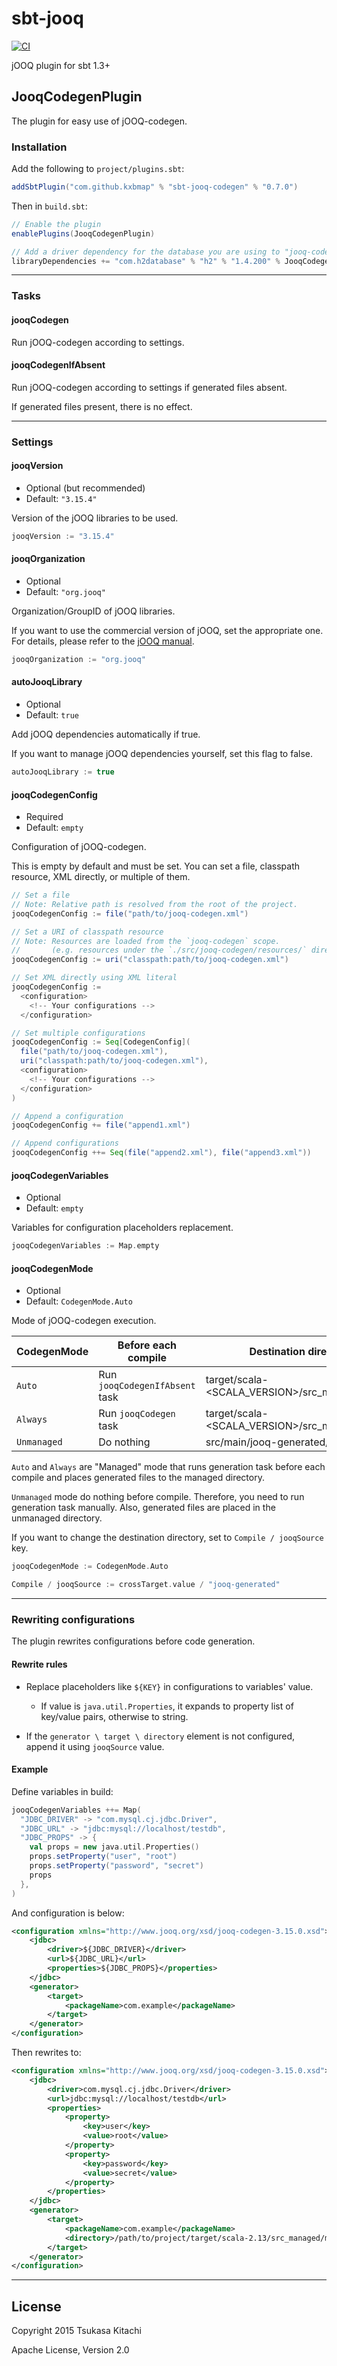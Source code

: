 # sbt-jooq

[![CI](https://github.com/kxbmap/sbt-jooq/actions/workflows/ci.yml/badge.svg)](https://github.com/kxbmap/sbt-jooq/actions/workflows/ci.yml)

jOOQ plugin for sbt 1.3+


## JooqCodegenPlugin

The plugin for easy use of jOOQ-codegen.

### Installation

Add the following to `project/plugins.sbt`:

```scala
addSbtPlugin("com.github.kxbmap" % "sbt-jooq-codegen" % "0.7.0")
```

Then in `build.sbt`:

```scala
// Enable the plugin
enablePlugins(JooqCodegenPlugin)

// Add a driver dependency for the database you are using to "jooq-codegen" scope
libraryDependencies += "com.h2database" % "h2" % "1.4.200" % JooqCodegen
```

---
### Tasks

#### jooqCodegen

Run jOOQ-codegen according to settings.

#### jooqCodegenIfAbsent

Run jOOQ-codegen according to settings if generated files absent.

If generated files present, there is no effect.

---
### Settings

#### jooqVersion

- Optional (but recommended)
- Default: `"3.15.4"`

Version of the jOOQ libraries to be used.

```scala
jooqVersion := "3.15.4"
```

#### jooqOrganization

- Optional
- Default: `"org.jooq"`

Organization/GroupID of jOOQ libraries.

If you want to use the commercial version of jOOQ, set the appropriate one. For details, please refer to
the [jOOQ manual](https://www.jooq.org/doc/3.15/manual/getting-started/tutorials/jooq-in-7-steps/jooq-in-7-steps-step1/).

```scala
jooqOrganization := "org.jooq"
```

#### autoJooqLibrary

- Optional
- Default: `true`

Add jOOQ dependencies automatically if true.

If you want to manage jOOQ dependencies yourself, set this flag to false.

```scala
autoJooqLibrary := true
```

#### jooqCodegenConfig

- Required
- Default: `empty`

Configuration of jOOQ-codegen.

This is empty by default and must be set. You can set a file, classpath resource, XML directly, or multiple of them.

```scala
// Set a file
// Note: Relative path is resolved from the root of the project.
jooqCodegenConfig := file("path/to/jooq-codegen.xml")
```

```scala
// Set a URI of classpath resource
// Note: Resources are loaded from the `jooq-codegen` scope.
//       (e.g. resources under the `./src/jooq-codegen/resources/` directory)
jooqCodegenConfig := uri("classpath:path/to/jooq-codegen.xml")
```

```scala
// Set XML directly using XML literal
jooqCodegenConfig :=
  <configuration>
    <!-- Your configurations -->
  </configuration>
```

```scala
// Set multiple configurations
jooqCodegenConfig := Seq[CodegenConfig](
  file("path/to/jooq-codegen.xml"),
  uri("classpath:path/to/jooq-codegen.xml"),
  <configuration>
    <!-- Your configurations -->
  </configuration>
)

// Append a configuration
jooqCodegenConfig += file("append1.xml")

// Append configurations
jooqCodegenConfig ++= Seq(file("append2.xml"), file("append3.xml"))
```

#### jooqCodegenVariables

- Optional
- Default: `empty`

Variables for configuration placeholders replacement.

```scala
jooqCodegenVariables := Map.empty
```

#### jooqCodegenMode

- Optional
- Default: `CodegenMode.Auto`

Mode of jOOQ-codegen execution.

|CodegenMode  |Before each compile            |Destination directory                          |
|-------------|-------------------------------|-----------------------------------------------|
|`Auto`       |Run `jooqCodegenIfAbsent` task |target/scala-<SCALA_VERSION>/src_managed/main/ |
|`Always`     |Run `jooqCodegen` task         |target/scala-<SCALA_VERSION>/src_managed/main/ |
|`Unmanaged`  |Do nothing                     |src/main/jooq-generated/                       |

`Auto` and `Always` are "Managed" mode that runs generation task before each compile and places
generated files to the managed directory.

`Unmanaged` mode do nothing before compile. Therefore, you need to run generation task manually.
Also, generated files are placed in the unmanaged directory.

If you want to change the destination directory, set to `Compile / jooqSource` key.

```scala
jooqCodegenMode := CodegenMode.Auto

Compile / jooqSource := crossTarget.value / "jooq-generated"
```

---
### Rewriting configurations

The plugin rewrites configurations before code generation.

#### Rewrite rules

- Replace placeholders like `${KEY}` in configurations to variables' value.

  - If value is `java.util.Properties`, it expands to property list of key/value pairs, otherwise to string.

- If the `generator \ target \ directory` element is not configured, append it using `jooqSource` value.

#### Example

Define variables in build:

```scala
jooqCodegenVariables ++= Map(
  "JDBC_DRIVER" -> "com.mysql.cj.jdbc.Driver",
  "JDBC_URL" -> "jdbc:mysql://localhost/testdb",
  "JDBC_PROPS" -> {
    val props = new java.util.Properties()
    props.setProperty("user", "root")
    props.setProperty("password", "secret")
    props
  },
)
```

And configuration is below:

```xml
<configuration xmlns="http://www.jooq.org/xsd/jooq-codegen-3.15.0.xsd">
    <jdbc>
        <driver>${JDBC_DRIVER}</driver>
        <url>${JDBC_URL}</url>
        <properties>${JDBC_PROPS}</properties>
    </jdbc>
    <generator>
        <target>
            <packageName>com.example</packageName>
        </target>
    </generator>
</configuration>
```

Then rewrites to:

```xml
<configuration xmlns="http://www.jooq.org/xsd/jooq-codegen-3.15.0.xsd">
    <jdbc>
        <driver>com.mysql.cj.jdbc.Driver</driver>
        <url>jdbc:mysql://localhost/testdb</url>
        <properties>
            <property>
                <key>user</key>
                <value>root</value>
            </property>
            <property>
                <key>password</key>
                <value>secret</value>
            </property>
        </properties>
    </jdbc>
    <generator>
        <target>
            <packageName>com.example</packageName>
            <directory>/path/to/project/target/scala-2.13/src_managed/main</directory>
        </target>
    </generator>
</configuration>
```

---
## License

Copyright 2015 Tsukasa Kitachi

Apache License, Version 2.0
